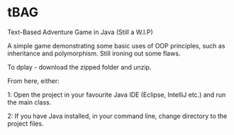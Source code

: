 # tBAG
Text-Based Adventure Game in Java (Still a W.I.P)

A simple game demonstrating some basic uses of OOP principles, such as inheritance and polymorphism. Still ironing out some flaws.

To dplay - download the zipped folder and unzip.

From here, either:

1: Open the project in your favourite Java IDE (Eclipse, IntelliJ etc.) and run the main class.

2: If you have Java installed, in your command line, change directory to the project files.
